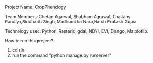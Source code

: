 Project Name: CropPhenology

Team Members:
Chetan Agarwal, Shubham Agrawal, Chaitany Pandiya,Siddharth Singh, Madhumitha Nara,Harsh Prakash Gupta.

Technology used:
Python, Rasterio, gdal, NDVI, EVI, Django, Matplotlib.

How to run this project?
1. cd sih 
2. run the command "python manage.py runserver"
